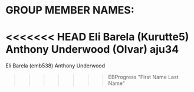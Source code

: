 GROUP MEMBER NAMES:
===================

<<<<<<< HEAD
Eli Barela (Kurutte5)
Anthony Underwood (OIvar) aju34
=======
Eli Barela (emb538)
Anthony Underwood
>>>>>>> EBProgress
"First Name Last Name"

